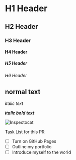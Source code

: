 # H1 Header
## H2 Header
### H3 Header
#### H4 Header
##### H5 Header
###### H6 Header

normal text
-
_italic text_

_**italic bold text**_

![Inspectocat](https://octodex.github.com/images/inspectocat.jpg)

Task List for this PR

- [ ] Turn on GitHub Pages
- [ ] Outline my portfolio
- [ ] Introduce myself to the world
